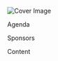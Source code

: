 ![Cover Image](./elements/img/Page/Mockup_cover.png)
<!-- pagebreak -->
Agenda
<!-- pagebreak -->
Sponsors
<!-- pagebreak -->
Content
<!-- pagebreak -->

